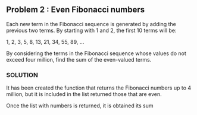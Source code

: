 Problem 2 : Even Fibonacci numbers
--------------------------------------

Each new term in the Fibonacci sequence is generated by adding the previous two terms. By starting with 1 and 2, the first 10 terms will be:

1, 2, 3, 5, 8, 13, 21, 34, 55, 89, ...

By considering the terms in the Fibonacci sequence whose values do not exceed four million, find the sum of the even-valued terms.


### SOLUTION

It has been created the function that returns the Fibonacci numbers up to 4 million, but it is included in the list returned those that are even.

Once the list with numbers is returned, it is obtained its sum